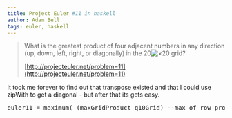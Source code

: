 ```yaml
---
title: Project Euler #11 in haskell
author: Adam Bell
tags: euler, haskell
---
```

> <span>What is the greatest product of four adjacent numbers in any direction (up, down, left, right, or diagonally) in the 20</span>![×](http://projecteuler.net/images/symbol_times.gif)<span>20 grid?</span>
>
> [http://projecteuler.net/problem=11](http://projecteuler.net/problem=11)

It took me forever to find out that transpose existed and that I could use zipWith to get a diagonal - but after that its gets easy.

<pre>euler11 = maximum(	(maxGridProduct q10Grid) --max of row products :(maxGridProduct $ transpose q10Grid) --max of column products :(maxGridProduct $ diagonalGrid q10Grid)	--max of first diagonal :(maxGridProduct $ diagonalGrid $map reverse q10Grid)	--max of second diagonal :(maxGridProduct $ diagonalGrid $ transpose q10Grid)	--max of first transposed :(maxGridProduct $ diagonalGrid $map reverse $ transpose q10Grid)--max of second : [] ) maxGridProduct :: [[Int]] -> Int maxGridProduct grid = maximum $ map maxRowProduct grid maxRowProduct :: [Int] -> Int maxRowProduct line = maximum . map (product . take 4) $ tails $ line diagonalGrid grid = map (diagonalRow grid) [0..(length grid)] diagonalRow :: [[Int]] -> Int -> [Int] diagonalRow grid offset = zipWith (!!) grid [offset .. max] where len = length $ grid!!0 max = len - 1 q10Grid ::[[Int]] q10Grid = map (map read) $ stringNum where stringNum = map words $ lines " \ \08 02 22 97 38 15 00 40 00 75 04 05 07 78 52 12 50 77 91 08\n \ \49 49 99 40 17 81 18 57 60 87 17 40 98 43 69 48 04 56 62 00\n \ \81 49 31 73 55 79 14 29 93 71 40 67 53 88 30 03 49 13 36 65\n \ \52 70 95 23 04 60 11 42 69 24 68 56 01 32 56 71 37 02 36 91\n \ \22 31 16 71 51 67 63 89 41 92 36 54 22 40 40 28 66 33 13 80\n \ \24 47 32 60 99 03 45 02 44 75 33 53 78 36 84 20 35 17 12 50\n \ \32 98 81 28 64 23 67 10 26 38 40 67 59 54 70 66 18 38 64 70\n \ \67 26 20 68 02 62 12 20 95 63 94 39 63 08 40 91 66 49 94 21\n \ \24 55 58 05 66 73 99 26 97 17 78 78 96 83 14 88 34 89 63 72\n \ \21 36 23 09 75 00 76 44 20 45 35 14 00 61 33 97 34 31 33 95\n \ \78 17 53 28 22 75 31 67 15 94 03 80 04 62 16 14 09 53 56 92\n \ \16 39 05 42 96 35 31 47 55 58 88 24 00 17 54 24 36 29 85 57\n \ \86 56 00 48 35 71 89 07 05 44 44 37 44 60 21 58 51 54 17 58\n \ \19 80 81 68 05 94 47 69 28 73 92 13 86 52 17 77 04 89 55 40\n \ \04 52 08 83 97 35 99 16 07 97 57 32 16 26 26 79 33 27 98 66\n \ \88 36 68 87 57 62 20 72 03 46 33 67 46 55 12 32 63 93 53 69\n \ \04 42 16 73 38 25 39 11 24 94 72 18 08 46 29 32 40 62 76 36\n \ \20 69 36 41 72 30 23 88 34 62 99 69 82 67 59 85 74 04 36 16\n \ \20 73 35 29 78 31 90 01 74 31 49 71 48 86 81 16 23 57 05 54\n \ \01 70 54 71 83 51 54 69 16 92 33 48 61 43 52 01 89 19 67 48" </pre>
